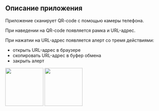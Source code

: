 ## Описание приложения

Приложение сканирует QR-code с помощью камеры телефона.

При наведении на QR-code появляется рамка и URL-адрес.

При нажатии на URL-адрес появляется алерт со тремя действиями:

- открыть URL-адрес в браузере
- скопировать URL-адрес в буфер обмена
- закрыть алерт

<img src="ScreenShots/Scanner.png" width="120"> <img src="ScreenShots/Alert.png" width="120">
